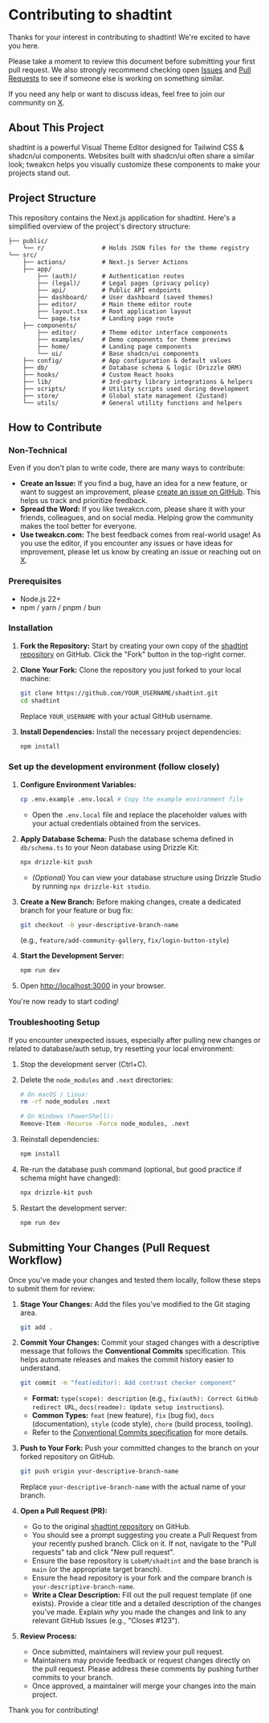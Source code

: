 # Contributing to shadtint

Thanks for your interest in contributing to shadtint! We're excited to have you here.

Please take a moment to review this document before submitting your first pull request. We also strongly recommend checking open [Issues](https://github.com/LobeM/shadtint/issues) and [Pull Requests](https://github.com/LobeM/shadtint/pulls) to see if someone else is working on something similar.

If you need any help or want to discuss ideas, feel free to join our community on [X](https://x.com/LobeMusonda).

## About This Project

shadtint is a powerful Visual Theme Editor designed for Tailwind CSS & shadcn/ui components. Websites built with shadcn/ui often share a similar look; tweakcn helps you visually customize these components to make your projects stand out.

## Project Structure

This repository contains the Next.js application for shadtint. Here's a simplified overview of the project's directory structure:

```
├── public/
    └── r/                # Holds JSON files for the theme registry
└── src/
    ├── actions/          # Next.js Server Actions
    ├── app/
        ├── (auth)/       # Authentication routes
        ├── (legal)/      # Legal pages (privacy policy)
        ├── api/          # Public API endpoints
        ├── dashboard/    # User dashboard (saved themes)
        ├── editor/       # Main theme editor route
        ├── layout.tsx    # Root application layout
        └── page.tsx      # Landing page route
    ├── components/
        ├── editor/       # Theme editor interface components
        ├── examples/     # Demo components for theme previews
        ├── home/         # Landing page components
        └── ui/           # Base shadcn/ui components
    ├── config/           # App configuration & default values
    ├── db/               # Database schema & logic (Drizzle ORM)
    ├── hooks/            # Custom React hooks
    ├── lib/              # 3rd-party library integrations & helpers
    ├── scripts/          # Utility scripts used during development
    ├── store/            # Global state management (Zustand)
    └── utils/            # General utility functions and helpers
```

## How to Contribute

### Non-Technical

Even if you don't plan to write code, there are many ways to contribute:

- **Create an Issue:** If you find a bug, have an idea for a new feature, or want to suggest an improvement, please [create an issue on GitHub](https://github.com/LobeM/shadtint/issues). This helps us track and prioritize feedback.
- **Spread the Word:** If you like tweakcn.com, please share it with your friends, colleagues, and on social media. Helping grow the community makes the tool better for everyone.
- **Use tweakcn.com:** The best feedback comes from real-world usage! As you use the editor, if you encounter any issues or have ideas for improvement, please let us know by creating an issue or reaching out on [X](https://x.com/LobeMusonda).

### Prerequisites

- Node.js 22+
- npm / yarn / pnpm / bun

### Installation

1.  **Fork the Repository:** Start by creating your own copy of the [shadtint repository](https://github.com/LobeM/shadtint) on GitHub. Click the "Fork" button in the top-right corner.

2.  **Clone Your Fork:** Clone the repository you just forked to your local machine:

    ```bash
    git clone https://github.com/YOUR_USERNAME/shadtint.git
    cd shadtint
    ```

    Replace `YOUR_USERNAME` with your actual GitHub username.

3.  **Install Dependencies:** Install the necessary project dependencies:

    ```bash
    npm install
    ```

### Set up the development environment (follow closely)

1.  **Configure Environment Variables:**

    ```bash
    cp .env.example .env.local # Copy the example environment file
    ```

    - Open the `.env.local` file and replace the placeholder values with your actual credentials obtained from the services.

2.  **Apply Database Schema:** Push the database schema defined in `db/schema.ts` to your Neon database using Drizzle Kit:

    ```bash
    npx drizzle-kit push
    ```

    - _(Optional)_ You can view your database structure using Drizzle Studio by running `npx drizzle-kit studio`.

3.  **Create a New Branch:** Before making changes, create a dedicated branch for your feature or bug fix:

    ```bash
    git checkout -b your-descriptive-branch-name
    ```

    (e.g., `feature/add-community-gallery`, `fix/login-button-style`)

4.  **Start the Development Server:**

    ```bash
    npm run dev
    ```

5.  Open [http://localhost:3000](http://localhost:3000) in your browser.

You're now ready to start coding!

### Troubleshooting Setup

If you encounter unexpected issues, especially after pulling new changes or related to database/auth setup, try resetting your local environment:

1.  Stop the development server (Ctrl+C).

2.  Delete the `node_modules` and `.next` directories:

    ```bash
    # On macOS / Linux:
    rm -rf node_modules .next

    # On Windows (PowerShell):
    Remove-Item -Recurse -Force node_modules, .next
    ```

3.  Reinstall dependencies:

    ```bash
    npm install
    ```

4.  Re-run the database push command (optional, but good practice if schema might have changed):

    ```bash
    npx drizzle-kit push
    ```

5.  Restart the development server:

    ```bash
    npm run dev
    ```

## Submitting Your Changes (Pull Request Workflow)

Once you've made your changes and tested them locally, follow these steps to submit them for review:

1.  **Stage Your Changes:** Add the files you've modified to the Git staging area.

    ```bash
    git add .
    ```

2.  **Commit Your Changes:** Commit your staged changes with a descriptive message that follows the **Conventional Commits** specification. This helps automate releases and makes the commit history easier to understand.

    ```bash
    git commit -m "feat(editor): Add contrast checker component"
    ```

    - **Format:** `type(scope): description` (e.g., `fix(auth): Correct GitHub redirect URL`, `docs(readme): Update setup instructions`).
    - **Common Types:** `feat` (new feature), `fix` (bug fix), `docs` (documentation), `style` (code style), `chore` (build process, tooling).
    - Refer to the [Conventional Commits specification](https://www.conventionalcommits.org/en/v1.0.0/) for more details.

3.  **Push to Your Fork:** Push your committed changes to the branch on your forked repository on GitHub.

    ```bash
    git push origin your-descriptive-branch-name
    ```

    Replace `your-descriptive-branch-name` with the actual name of your branch.

4.  **Open a Pull Request (PR):**

    - Go to the original [shadtint repository](https://github.com/LobeM/shadtint) on GitHub.
    - You should see a prompt suggesting you create a Pull Request from your recently pushed branch. Click on it. If not, navigate to the "Pull requests" tab and click "New pull request".
    - Ensure the base repository is `LobeM/shadtint` and the base branch is `main` (or the appropriate target branch).
    - Ensure the head repository is your fork and the compare branch is `your-descriptive-branch-name`.
    - **Write a Clear Description:** Fill out the pull request template (if one exists). Provide a clear title and a detailed description of the changes you've made. Explain _why_ you made the changes and link to any relevant GitHub Issues (e.g., "Closes #123").

5.  **Review Process:**

    - Once submitted, maintainers will review your pull request.
    - Maintainers may provide feedback or request changes directly on the pull request. Please address these comments by pushing further commits to your branch.
    - Once approved, a maintainer will merge your changes into the main project.

Thank you for contributing!
